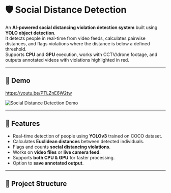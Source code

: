 # 🛡️ Social Distance Detection

An **AI-powered social distancing violation detection system** built using **YOLO object detection**.  
It detects people in real-time from video feeds, calculates pairwise distances, and flags violations where the distance is below a defined threshold.  
Supports **CPU** and **GPU** execution, works with CCTV/drone footage, and outputs annotated videos with violations highlighted in red.

---

## 🎥 Demo

https://youtu.be/PTLZnE6W2tw

![Social Distance Detection Demo](social%20distance%20detection.gif)

---

## 📌 Features
- Real-time detection of people using **YOLOv3** trained on COCO dataset.
- Calculates **Euclidean distances** between detected individuals.
- Flags and counts **social distancing violations**.
- Works on **video files** or **live camera feed**.
- Supports **both CPU & GPU** for faster processing.
- Option to **save annotated output**.

---

## 📂 Project Structure
